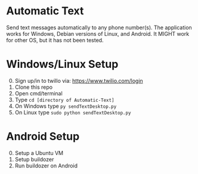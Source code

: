 # Automatic Text
Send text messages automatically to any phone number(s). The application works for Windows, Debian versions of Linux, and Android. It MIGHT work for other OS, but it has not been tested.

# Windows/Linux Setup
0) Sign up/in to twillo via: https://www.twilio.com/login
1) Clone this repo
2) Open cmd/terminal
3) Type `cd [directory of Automatic-Text]`
4) On Windows type `py sendTextDesktop.py`
5) On Linux type `sudo python sendTextDesktop.py`

# Android Setup
0) Setup a Ubuntu VM
1) Setup buildozer
2) Run buildozer on Android
